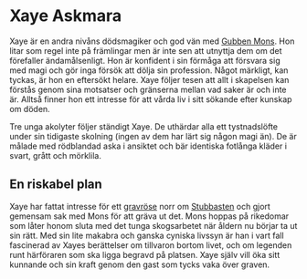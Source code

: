 # Xaye Askmara

Xaye är en andra nivåns dödsmagiker och god vän med [Gubben Mons](gubben_mons.html). Hon litar som regel inte på främlingar men är inte sen att utnyttja dem om det förefaller ändamålsenligt. Hon är konfident i sin förmåga att försvara sig med magi och gör inga försök att dölja sin profession. Något märkligt, kan tyckas, är hon en eftersökt helare. Xaye följer tesen att allt i skapelsen kan förstås genom sina motsatser och gränserna mellan vad saker är och inte är. Alltså finner hon ett intresse för att vårda liv i sitt sökande efter kunskap om döden.

Tre unga akolyter följer ständigt Xaye. De uthärdar alla ett tystnadslöfte under sin tidigaste skolning (ingen av dem har lärt sig någon magi än). De är målade med rödblandad aska i ansiktet och bär identiska fotlånga kläder i svart, grått och mörklila.

## En riskabel plan

Xaye har fattat intresse för ett [gravröse](gravröset.html) norr om [Stubbasten](stubbasten.html) och gjort gemensam sak med Mons för att gräva ut det. Mons hoppas på rikedomar som låter honom sluta med det tunga skogsarbetet när åldern nu börjar ta ut sin rätt. Med sin lite makabra och ganska cyniska livssyn är han i vart fall fascinerad av Xayes berättelser om tillvaron bortom livet, och om legenden runt härföraren som ska ligga begravd på platsen. Xaye själv vill öka sitt kunnande och sin kraft genom den gast som tycks vaka över graven.

